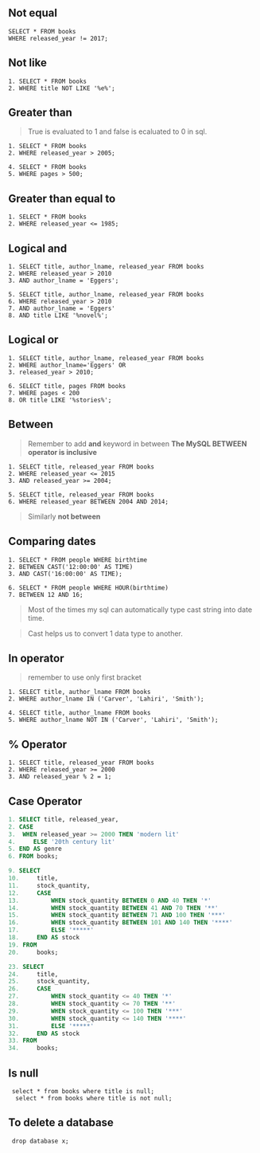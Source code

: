 ## Not equal

```
SELECT * FROM books
WHERE released_year != 2017;
```

## Not like

```
1. SELECT * FROM books
2. WHERE title NOT LIKE '%e%';
```
## Greater than

> True is evaluated to 1 and false is ecaluated to 0 in sql. 

```
1. SELECT * FROM books
2. WHERE released_year > 2005;

4. SELECT * FROM books
5. WHERE pages > 500;
```
## Greater than equal to

```
1. SELECT * FROM books
2. WHERE released_year <= 1985;
```
## Logical and

```
1. SELECT title, author_lname, released_year FROM books
2. WHERE released_year > 2010
3. AND author_lname = 'Eggers';

5. SELECT title, author_lname, released_year FROM books
6. WHERE released_year > 2010
7. AND author_lname = 'Eggers'
8. AND title LIKE '%novel%';
```
## Logical or

```
1. SELECT title, author_lname, released_year FROM books
2. WHERE author_lname='Eggers' OR
3. released_year > 2010;

6. SELECT title, pages FROM books
7. WHERE pages < 200
8. OR title LIKE '%stories%';
```
## Between

> Remember to add **and** keyword in between
> **The MySQL BETWEEN operator is inclusive**

```
1. SELECT title, released_year FROM books
2. WHERE released_year <= 2015
3. AND released_year >= 2004;

5. SELECT title, released_year FROM books
6. WHERE released_year BETWEEN 2004 AND 2014;
```

> Similarly **not between**
## Comparing dates

```
1. SELECT * FROM people WHERE birthtime
2. BETWEEN CAST('12:00:00' AS TIME)
3. AND CAST('16:00:00' AS TIME);

6. SELECT * FROM people WHERE HOUR(birthtime)
7. BETWEEN 12 AND 16;
```

> Most of the times my sql can automatically type cast string into date time.

> Cast helps us to convert 1 data type to another.

## In operator

> remember to use only first bracket

```
1. SELECT title, author_lname FROM books
2. WHERE author_lname IN ('Carver', 'Lahiri', 'Smith');

4. SELECT title, author_lname FROM books
5. WHERE author_lname NOT IN ('Carver', 'Lahiri', 'Smith');
```


## % Operator
```
1. SELECT title, released_year FROM books
2. WHERE released_year >= 2000
3. AND released_year % 2 = 1;
```


## Case Operator
```sql
1. SELECT title, released_year,
2. CASE
3. 	WHEN released_year >= 2000 THEN 'modern lit'
4.     ELSE '20th century lit' 
5. END AS genre
6. FROM books;

9. SELECT 
10.     title,
11.     stock_quantity,
12.     CASE
13.         WHEN stock_quantity BETWEEN 0 AND 40 THEN '*'
14.         WHEN stock_quantity BETWEEN 41 AND 70 THEN '**'
15.         WHEN stock_quantity BETWEEN 71 AND 100 THEN '***'
16.         WHEN stock_quantity BETWEEN 101 AND 140 THEN '****'
17.         ELSE '*****'
18.     END AS stock
19. FROM
20.     books;

23. SELECT 
24.     title,
25.     stock_quantity,
26.     CASE
27.         WHEN stock_quantity <= 40 THEN '*'
28.         WHEN stock_quantity <= 70 THEN '**'
29.         WHEN stock_quantity <= 100 THEN '***'
30.         WHEN stock_quantity <= 140 THEN '****'
31.         ELSE '*****'
32.     END AS stock
33. FROM
34.     books;
```
## Is null
```
 select * from books where title is null;
  select * from books where title is not null;
```

## To delete a database

```
 drop database x;
```

